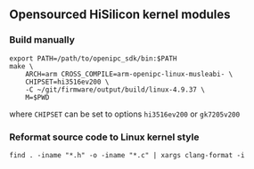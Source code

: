 ## Opensourced HiSilicon kernel modules

### Build manually

```console
export PATH=/path/to/openipc_sdk/bin:$PATH
make \
    ARCH=arm CROSS_COMPILE=arm-openipc-linux-musleabi- \
    CHIPSET=hi3516ev200 \
    -C ~/git/firmware/output/build/linux-4.9.37 \
    M=$PWD
```

where `CHIPSET` can be set to options `hi3516ev200` or `gk7205v200`

### Reformat source code to Linux kernel style

```console
find . -iname "*.h" -o -iname "*.c" | xargs clang-format -i
```
